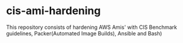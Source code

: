 # cis-ami-hardening
This repository consists of hardening AWS Amis' with CIS Benchmark guidelines, Packer(Automated Image Builds), Ansible and Bash)
